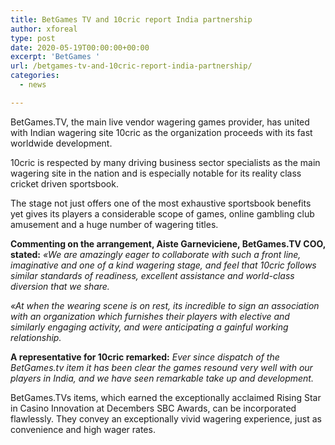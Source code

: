 ```yaml
---
title: BetGames TV and 10cric report India partnership
author: xforeal 
type: post
date: 2020-05-19T00:00:00+00:00
excerpt: 'BetGames '
url: /betgames-tv-and-10cric-report-india-partnership/
categories:
  - news

---
```

BetGames.TV, the main live vendor wagering games provider, has united with Indian wagering site 10cric as the organization proceeds with its fast worldwide development. 

10cric is respected by many driving business sector specialists as the main wagering site in the nation and is especially notable for its reality class cricket driven sportsbook. 

The stage not just offers one of the most exhaustive sportsbook benefits yet gives its players a considerable scope of games, online gambling club amusement and a huge number of wagering titles. 

**Commenting on the arrangement, Aiste Garneviciene, BetGames.TV COO, stated:** _&#171;We are amazingly eager to collaborate with such a front line, imaginative and one of a kind wagering stage, and feel that 10cric follows similar standards of readiness, excellent assistance and world-class diversion that we share._ 

_&#171;At when the wearing scene is on rest, its incredible to sign an association with an organization which furnishes their players with elective and similarly engaging activity, and were anticipating a gainful working relationship._ 

**A representative for 10cric remarked:** _Ever since dispatch of the BetGames.tv item it has been clear the games resound very well with our players in India, and we have seen remarkable take up and development._ 

BetGames.TVs items, which earned the exceptionally acclaimed Rising Star in Casino Innovation at Decembers SBC Awards, can be incorporated flawlessly. They convey an exceptionally vivid wagering experience, just as convenience and high wager rates.